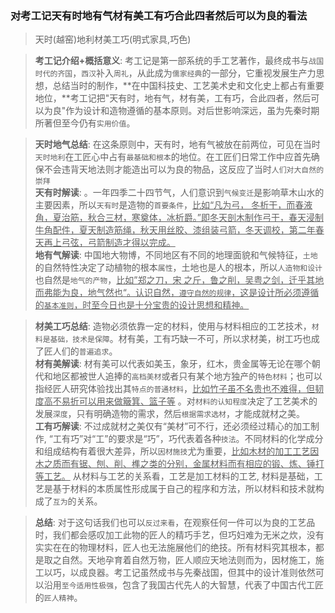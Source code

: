 ### 对考工记天有时地有气材有美工有巧合此四者然后可以为良的看法
> 天时(越窑)地利材美工巧(明式家具,巧色)

> **考工记介绍+概括意义**: 考工记是第一部系统的手工艺著作，最终成书与`战国时代的齐国`，`西汉`补入`周礼`，从此成为`儒家经典`的一部分，它重视发展生产力思想，总结当时的制作，**在中国科技史、工艺美术史和文化史上都占有重要地位，**考工记把"天有时，地有气，材有美，工有巧，合此四者，然后可以为良"作为设计和造物遵循的基本原则。对后世影响深远，虽为先秦时期所著但至今仍有`实用价值`。  

> **天时地气总结**: 在这条原则中，天有时，地有气被放在前两位，可见在当时`天时地利`在工匠心中占有`最基础和根本`的地位。在工匠们日常工作中应首先确保不会违背天地法则才能造出可以为良的物品，这反应了当时`人们对大自然的崇拜`  
> **天有时解读**: 。一年四季二十四节气，人们意识到`气候变迁`是影响草木山水的主要因素，所以`天有时`是造物的`首要条件`，<u>比如“凡为弓， 冬析干，而春液角，夏治筋，秋合三材，寒奠体，冰析爵。”即冬天剖木制作弓干，春天浸制牛角配件，夏天制造筋绳，秋天用丝胶、漆组装弓箭，冬天调校，第二年春天再上弓弦，弓箭制造才得以完成。</u>  
> **地有气解读**: 中国地大物博，不同地区有不同的地理面貌和气候特征，`土地`的自然特性决定了动植物的根本`属性`，土地也是人的根本，所以`人造物和设计`也自然是`地气的产物`，<u>比如”郑之刀，宋 之斤，鲁之削，吴粤之剑，迁乎其地而弗能为良，地气然也“。认识自然，`遵守自然的规律`，这是设计所必须遵循的`基本准则`，时至今日也是十分宝贵的设计思想和精神。</u>  

> **材美工巧总结**: 造物必须依靠一定的材料，使用与材料相应的工艺技术，`材料是基础，技术是保障`。材有美，工有巧缺一不可，所以求材美，树工巧也成了匠人们的`普遍追求`。  
> **材有美解读**: 材有美可以代表如美玉，象牙，红木，贵金属等无论在哪个朝代和地区都被世人追捧的`高档美材`或者只有某个地方独产的`特色材料`；也可以指经匠人研究体验找出其`特点的普通材料`，<u>比如竹子虽不名贵也不难得，但韧度高不易折可以用来做簸箕、篮子等</u> 。对`材料的认知程度`决定了工艺美术的发展`深度`，只有明确造物的需求，然后`根据需求选材`，才能成就材之美。  
> **工有巧解读**: 不过成就材之美仅有“美材”可不行，还必须经过精心的加工制作, “工有巧”对“工”的要求是“巧”，巧代表着各种`技法`。不同材料的化学成分和组成结构有着很大差异，所以`因材施技`尤为重要，<u>比如木材的加工工艺因木之质而有锯、刨、削、榫之类的分别，金属材料而有相应的锻、炼、锤打等工艺。</u> 从材料与工艺的关系看，工艺是加工材料的工艺, 材料是基础，工艺是基于材料的本质属性形成属于自己的程序和方法，所以材料和技术就构成了`互为`的关系。  

> **总结**: 对于这句话我们也可以`反过来看`，在观察任何一件可以为良的工艺品时，我们都会感叹加工此物的匠人的精巧手艺，但巧妇难为无米之炊，没有实实在在的物理材料，匠人也无法施展他们的绝技。所有材料究其根本，都是取之自然。天地孕育着自然万物，匠人顺应天地法则而为，因材施工，施工以巧，以成良器。考工记虽然成书与先秦战国，但其中的设计准则依然可以沿用`至今适用性极强`，包含了我国古代先人的大智慧，代表了中国古代工匠的`匠人精神`。
